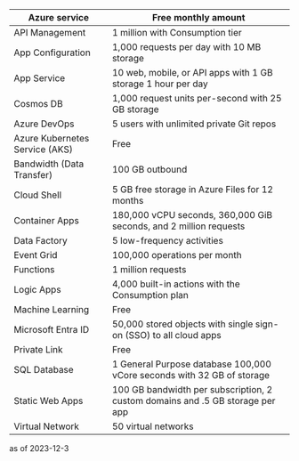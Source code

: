 | Azure service |Free monthly amount |
| ----------- | ------------ |
| API Management | 1 million with Consumption tier |
| App Configuration |	 1,000 requests per day with 10 MB storage |
| App Service |	 10 web, mobile, or API apps with 1 GB storage 1 hour per day |
| Cosmos DB |	 1,000 request units per-second  with 25 GB storage |
| Azure DevOps |	 5 users with unlimited private Git repos |
| Azure Kubernetes Service (AKS) |	 Free |
| Bandwidth (Data Transfer) | 100 GB outbound |
| Cloud Shell | 5 GB free storage in Azure Files for 12 months |
| Container Apps | 180,000 vCPU seconds, 360,000 GiB seconds, and 2 million requests |
| Data Factory | 5 low-frequency activities |
| Event Grid | 100,000 operations per month |
| Functions | 1 million requests |
| Logic Apps | 4,000 built-in actions with the Consumption plan  |
| Machine Learning | Free |
| Microsoft Entra ID | 50,000 stored objects with single sign-on (SSO) to all cloud apps |
| Private Link | Free |
| SQL Database | 1 General Purpose database 100,000 vCore seconds with 32 GB of storage |
| Static Web Apps |100 GB bandwidth per subscription, 2 custom domains and .5 GB storage per app  |
| Virtual Network | 50 virtual networks |

as of 2023-12-3
